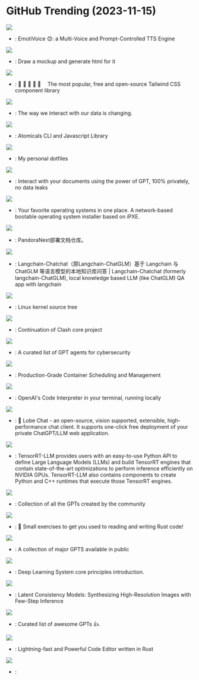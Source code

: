 # GitHub Trending (2023-11-15)

![](https://img.shields.io/badge/Python-New%201-green?style=flat-square&logo=appveyor)
- [](https://github.comundefined): EmotiVoice 😊: a Multi-Voice and Prompt-Controlled TTS Engine

![](https://img.shields.io/badge/TypeScript-New%202-green?style=flat-square&logo=appveyor)
- [](https://github.comundefined): Draw a mockup and generate html for it

![](https://img.shields.io/badge/Svelte-New%20302-green?style=flat-square&logo=appveyor)
- [](https://github.comundefined): 🌼 🌼 🌼 🌼 🌼  The most popular, free and open-source Tailwind CSS component library

![](https://img.shields.io/badge/Python-New%20181-green?style=flat-square&logo=appveyor)
- [](https://github.comundefined): The way we interact with our data is changing.

![](https://img.shields.io/badge/TypeScript-New%2078-green?style=flat-square&logo=appveyor)
- [](https://github.comundefined): Atomicals CLI and Javascript Library

![](https://img.shields.io/badge/Lua-New%2024-green?style=flat-square&logo=appveyor)
- [](https://github.comundefined): My personal dotfiles

![](https://img.shields.io/badge/Python-New%20245-green?style=flat-square&logo=appveyor)
- [](https://github.comundefined): Interact with your documents using the power of GPT, 100% privately, no data leaks

![](https://img.shields.io/badge/Jinja-New%20146-green?style=flat-square&logo=appveyor)
- [](https://github.comundefined): Your favorite operating systems in one place. A network-based bootable operating system installer based on iPXE.

![](https://img.shields.io/badge/none-New%2094-green?style=flat-square&logo=appveyor)
- [](https://github.comundefined): PandoraNext部署文档仓库。

![](https://img.shields.io/badge/Python-New%20133-green?style=flat-square&logo=appveyor)
- [](https://github.comundefined): Langchain-Chatchat（原Langchain-ChatGLM）基于 Langchain 与 ChatGLM 等语言模型的本地知识库问答 | Langchain-Chatchat (formerly langchain-ChatGLM), local knowledge based LLM (like ChatGLM) QA app with langchain

![](https://img.shields.io/badge/C-New%2097-green?style=flat-square&logo=appveyor)
- [](https://github.comundefined): Linux kernel source tree

![](https://img.shields.io/badge/Go-New%20177-green?style=flat-square&logo=appveyor)
- [](https://github.comundefined): Continuation of Clash core project

![](https://img.shields.io/badge/none-New%20569-green?style=flat-square&logo=appveyor)
- [](https://github.comundefined): A curated list of GPT agents for cybersecurity

![](https://img.shields.io/badge/Go-New%2044-green?style=flat-square&logo=appveyor)
- [](https://github.comundefined): Production-Grade Container Scheduling and Management

![](https://img.shields.io/badge/Python-New%20325-green?style=flat-square&logo=appveyor)
- [](https://github.comundefined): OpenAI's Code Interpreter in your terminal, running locally

![](https://img.shields.io/badge/TypeScript-New%20312-green?style=flat-square&logo=appveyor)
- [](https://github.comundefined): 🤖 Lobe Chat - an open-source, vision supported, extensible, high-performance chat client. It supports one-click free deployment of your private ChatGPT/LLM web application.

![](https://img.shields.io/badge/C%2B%2B-New%2040-green?style=flat-square&logo=appveyor)
- [](https://github.comundefined): TensorRT-LLM provides users with an easy-to-use Python API to define Large Language Models (LLMs) and build TensorRT engines that contain state-of-the-art optimizations to perform inference efficiently on NVIDIA GPUs. TensorRT-LLM also contains components to create Python and C++ runtimes that execute those TensorRT engines.

![](https://img.shields.io/badge/none-New%20222-green?style=flat-square&logo=appveyor)
- [](https://github.comundefined): Collection of all the GPTs created by the community

![](https://img.shields.io/badge/Rust-New%20102-green?style=flat-square&logo=appveyor)
- [](https://github.comundefined): 🦀 Small exercises to get you used to reading and writing Rust code!

![](https://img.shields.io/badge/none-New%20193-green?style=flat-square&logo=appveyor)
- [](https://github.comundefined): A collection of major GPTS available in public

![](https://img.shields.io/badge/Jupyter%20Notebook-New%2091-green?style=flat-square&logo=appveyor)
- [](https://github.comundefined): Deep Learning System core principles introduction.

![](https://img.shields.io/badge/Python-New%20341-green?style=flat-square&logo=appveyor)
- [](https://github.comundefined): Latent Consistency Models: Synthesizing High-Resolution Images with Few-Step Inference

![](https://img.shields.io/badge/none-New%20368-green?style=flat-square&logo=appveyor)
- [](https://github.comundefined): Curated list of awesome GPTs 👍.

![](https://img.shields.io/badge/Rust-New%20252-green?style=flat-square&logo=appveyor)
- [](https://github.comundefined): Lightning-fast and Powerful Code Editor written in Rust

![](https://img.shields.io/badge/Rich%20Text%20Format-New%20502-green?style=flat-square&logo=appveyor)
- [](https://github.comundefined): 

